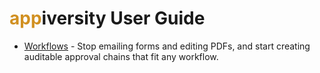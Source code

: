 # <span style='color: #d19021'>app</span>iversity User Guide
- <i class='fa-solid fa-arrow-up-short-wide'></i> [Workflows](./workflow/) - Stop emailing forms and editing PDFs, and start creating auditable approval chains that fit any workflow.
